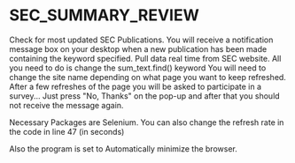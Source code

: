 # SEC_SUMMARY_REVIEW
Check for most updated SEC Publications.
You will receive a notification message box on your desktop when a new publication has been made containing the keyword specified.
Pull data real time from SEC website. All you need to do is change the sum_text.find() keyword
You will need to change the site name depending on what page you want to keep refreshed.
After a few refreshes of the page you will be asked to participate in a survey...
Just press "No, Thanks" on the pop-up and after that you should not receive the message again.

Necessary Packages are Selenium.
You can also change the refresh rate in the code in line 47 (in seconds)

Also the program is set to Automatically minimize the browser.
